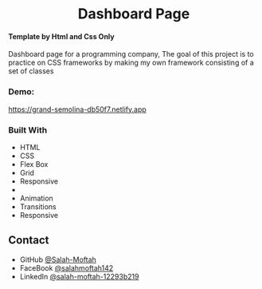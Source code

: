 <h1 align="center">Dashboard Page</h1>

<h4>Template by Html and Css Only</h4>

<p>Dashboard page for a programming company, The goal of this project is to practice on CSS frameworks by making my own framework consisting of a set of classes</p>


<div><h3>Demo: </h3><a href="https://grand-semolina-db50f7.netlify.app" target="_blank">https://grand-semolina-db50f7.netlify.app</a></div>


### Built With

- HTML
- CSS
- Flex Box
- Grid
- Responsive
- 
- Animation
- Transitions
- Responsive

## Contact

- GitHub [@Salah-Moftah](https://github.com/Salah-Moftah)
- FaceBook [@salahmoftah142](https://www.facebook.com/salahmoftah142)
- LinkedIn [@salah-moftah-12293b219](https://www.linkedin.com/in/salah-moftah-12293b219)


